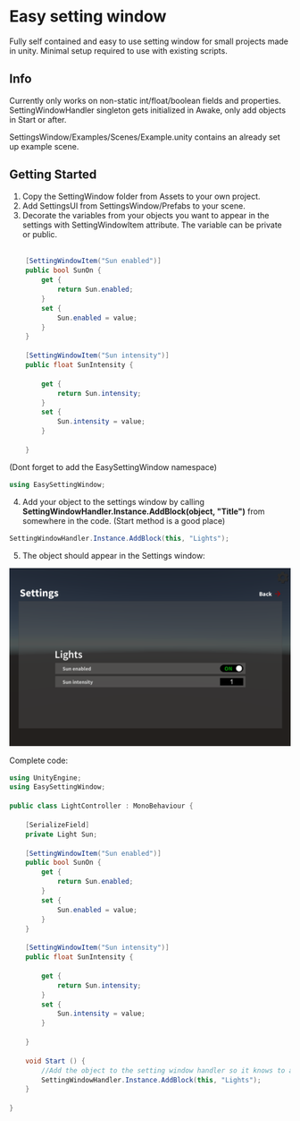 # Easy setting window

Fully self contained and easy to use setting window for small projects made in unity. Minimal setup required to use with existing scripts. 

## Info

Currently only works on non-static int/float/boolean fields and properties.
SettingWindowHandler singleton gets initialized in Awake, only add objects in Start or after.

SettingsWindow/Examples/Scenes/Example.unity contains an already set up example scene.

## Getting Started

1. Copy the SettingWindow folder from Assets to your own project.
2. Add SettingsUI from SettingsWindow/Prefabs to your scene.
3. Decorate the variables from your objects you want to appear in the settings with SettingWindowItem attribute. The variable can be private or public.
```C#

    [SettingWindowItem("Sun enabled")]
    public bool SunOn {
        get {
            return Sun.enabled;
        }
        set {
            Sun.enabled = value;
        }
    }
    
    [SettingWindowItem("Sun intensity")]
    public float SunIntensity {

        get {
            return Sun.intensity;
        }
        set {
            Sun.intensity = value;
        }

    }

```
(Dont forget to add the EasySettingWindow namespace)
```C#
using EasySettingWindow;
```

4. Add your object to the settings window by calling **SettingWindowHandler.Instance.AddBlock(object, "Title")** from somewhere in the code. (Start method is a good place)

```C#
SettingWindowHandler.Instance.AddBlock(this, "Lights");
```
5. The object should appear in the Settings window:

![Setting window](settingswindow.png?raw=true)

Complete code:
```C#
using UnityEngine;
using EasySettingWindow;

public class LightController : MonoBehaviour {

    [SerializeField]
    private Light Sun;

    [SettingWindowItem("Sun enabled")]
    public bool SunOn {
        get {
            return Sun.enabled;
        }
        set {
            Sun.enabled = value;
        }
    }
    
    [SettingWindowItem("Sun intensity")]
    public float SunIntensity {

        get {
            return Sun.intensity;
        }
        set {
            Sun.intensity = value;
        }

    }

    void Start () {
        //Add the object to the setting window handler so it knows to add our settings.
        SettingWindowHandler.Instance.AddBlock(this, "Lights");
    }

}
```
